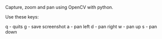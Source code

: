 Capture, zoom and pan using OpenCV with python.

Use these keys:

q - quits
g - save screenshot
a - pan left
d - pan right
w - pan up
s - pan down
